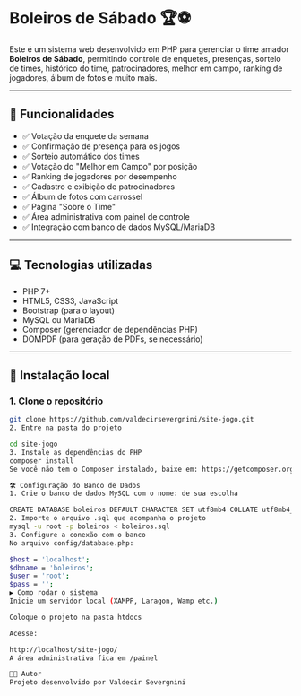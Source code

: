 # Boleiros de Sábado 🏆⚽

Este é um sistema web desenvolvido em PHP para gerenciar o time amador **Boleiros de Sábado**, permitindo controle de enquetes, presenças, sorteio de times, histórico do time, patrocinadores, melhor em campo, ranking de jogadores, álbum de fotos e muito mais.

---

## 📌 Funcionalidades

- ✅ Votação da enquete da semana
- ✅ Confirmação de presença para os jogos
- ✅ Sorteio automático dos times
- ✅ Votação do "Melhor em Campo" por posição
- ✅ Ranking de jogadores por desempenho
- ✅ Cadastro e exibição de patrocinadores
- ✅ Álbum de fotos com carrossel
- ✅ Página "Sobre o Time"
- ✅ Área administrativa com painel de controle
- ✅ Integração com banco de dados MySQL/MariaDB

---

## 💻 Tecnologias utilizadas

- PHP 7+
- HTML5, CSS3, JavaScript
- Bootstrap (para o layout)
- MySQL ou MariaDB
- Composer (gerenciador de dependências PHP)
- DOMPDF (para geração de PDFs, se necessário)

---

## 🚀 Instalação local

### 1. Clone o repositório

```bash
git clone https://github.com/valdecirsevergnini/site-jogo.git
2. Entre na pasta do projeto

cd site-jogo
3. Instale as dependências do PHP
composer install
Se você não tem o Composer instalado, baixe em: https://getcomposer.org/

🛠️ Configuração do Banco de Dados
1. Crie o banco de dados MySQL com o nome: de sua escolha

CREATE DATABASE boleiros DEFAULT CHARACTER SET utf8mb4 COLLATE utf8mb4_unicode_ci;
2. Importe o arquivo .sql que acompanha o projeto
mysql -u root -p boleiros < boleiros.sql
3. Configure a conexão com o banco
No arquivo config/database.php:

$host = 'localhost';
$dbname = 'boleiros';
$user = 'root';
$pass = '';
▶️ Como rodar o sistema
Inicie um servidor local (XAMPP, Laragon, Wamp etc.)

Coloque o projeto na pasta htdocs

Acesse:

http://localhost/site-jogo/
A área administrativa fica em /painel

👨‍💻 Autor
Projeto desenvolvido por Valdecir Severgnini
